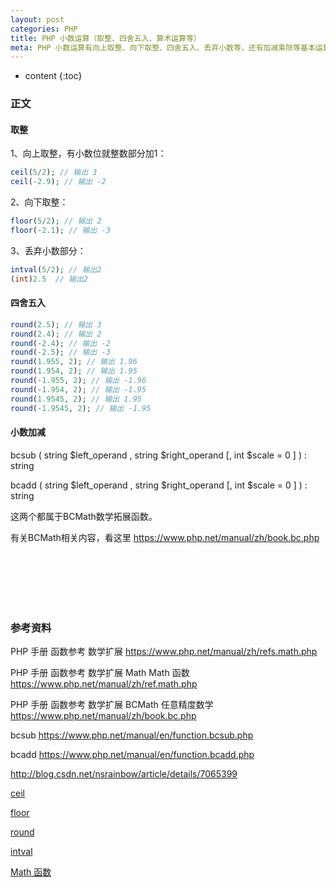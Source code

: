 ```yaml
---
layout: post
categories: PHP
title: PHP 小数运算（取整、四舍五入、算术运算等）
meta: PHP 小数运算有向上取整、向下取整、四舍五入、丢弃小数等，还有加减乘除等基本运算
---
```

* content
{:toc}

### 正文

#### 取整

1、向上取整，有小数位就整数部分加1： 

```php
ceil(5/2); // 输出 3
ceil(-2.9); // 输出 -2
```

2、向下取整：

```php
floor(5/2); // 输出 2
floor(-2.1); // 输出 -3
```

3、丢弃小数部分：

```php
intval(5/2); // 输出2 
(int)2.5  // 输出2 
```

#### 四舍五入

```php
round(2.5); // 输出 3
round(2.4); // 输出 2
round(-2.4); // 输出 -2
round(-2.5); // 输出 -3
round(1.955, 2); // 输出 1.96
round(1.954, 2); // 输出 1.95
round(-1.955, 2); // 输出 -1.96
round(-1.954, 2); // 输出 -1.95
round(1.9545, 2); // 输出 1.95
round(-1.9545, 2); // 输出 -1.95 
```

#### 小数加减

bcsub ( string $left_operand , string $right_operand [, int $scale = 0 ] ) : string

bcadd ( string $left_operand , string $right_operand [, int $scale = 0 ] ) : string

这两个都属于BCMath数学拓展函数。

有关BCMath相关内容，看这里 <https://www.php.net/manual/zh/book.bc.php>


<br/><br/><br/><br/><br/>
### 参考资料

PHP 手册 函数参考 数学扩展 <https://www.php.net/manual/zh/refs.math.php>

PHP 手册 函数参考 数学扩展 Math Math 函数 <https://www.php.net/manual/zh/ref.math.php>

PHP 手册 函数参考 数学扩展 BCMath 任意精度数学 <https://www.php.net/manual/zh/book.bc.php>

bcsub <https://www.php.net/manual/en/function.bcsub.php>

bcadd <https://www.php.net/manual/en/function.bcadd.php>

<http://blog.csdn.net/nsrainbow/article/details/7065399>

[ceil](http://www.w3school.com.cn/php/func_math_ceil.asp)

[floor](http://www.w3school.com.cn/php/func_math_floor.asp)

[round](http://www.w3school.com.cn/php/func_math_round.asp)

[intval](http://php.net/manual/zh/function.intval.php)

[Math 函数](http://www.w3school.com.cn/php/php_ref_math.asp)


